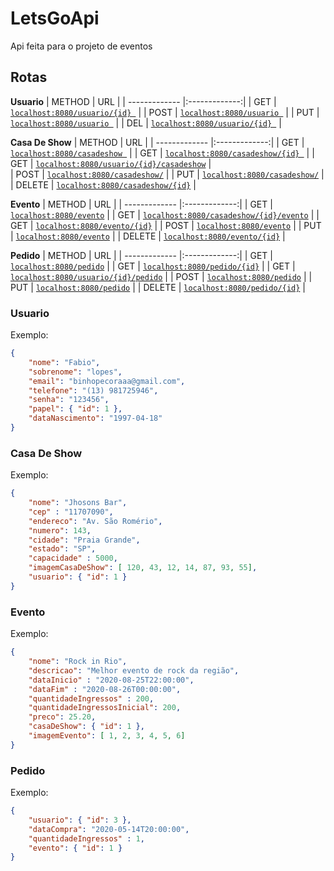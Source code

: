 # LetsGoApi

Api feita para o projeto de eventos

## Rotas

<strong>Usuario</strong>
| METHOD       | URL           |
| ------------- |:-------------:|
| GET  |  [`localhost:8080/usuario/{id} `](#usuario) | 
| POST |  [`localhost:8080/usuario `](#usuario)     | 
| PUT  |  [`localhost:8080/usuario `](#usuario)     | 
| DEL  |  [`localhost:8080/usuario/{id} `](#usuario) |

<strong>Casa De Show</strong>
| METHOD       | URL           |
| ------------- |:-------------:|
| GET  |  [`localhost:8080/casadeshow `](#casa-de-show) | 
| GET  |  [`localhost:8080/casadeshow/{id} `](#casa-de-show) | 
| GET  |  [`localhost:8080/usuario/{id}/casadeshow`](#casa-de-show) |  
| POST |  [`localhost:8080/casadeshow/`](#casa-de-show)     | 
| PUT  |  [`localhost:8080/casadeshow/`](#casa-de-show)      |  
| DELETE  |  [`localhost:8080/casadeshow/{id}`](#casa-de-show) |

<strong>Evento</strong>
| METHOD       | URL           |
| ------------- |:-------------:|
| GET  |  [`localhost:8080/evento`](#evento) |
| GET  |  [`localhost:8080/casadeshow/{id}/evento`](#evento) |
| GET  |  [`localhost:8080/evento/{id}`](#evento) |
| POST |  [`localhost:8080/evento`](#evento) |
| PUT  |  [`localhost:8080/evento`](#evento) |
| DELETE  |  [`localhost:8080/evento/{id}`](#evento) |

<strong>Pedido</strong>
| METHOD       | URL           |
| ------------- |:-------------:|
| GET  |  [`localhost:8080/pedido`](#pedido) |
| GET  |  [`localhost:8080/pedido/{id}`](#pedido) |
| GET  |  [`localhost:8080/usuario/{id}/pedido`](#pedido) |
| POST |  [`localhost:8080/pedido`](#pedido) |
| PUT  |  [`localhost:8080/pedido`](#pedido) |
| DELETE  |  [`localhost:8080/pedido/{id}`](#pedido) |


### Usuario
Exemplo:
```json
{
	"nome": "Fabio",
	"sobrenome": "lopes",
	"email": "binhopecoraaa@gmail.com",
	"telefone": "(13) 981725946",
	"senha": "123456",
	"papel": { "id": 1 },
	"dataNascimento": "1997-04-18"
}
```
### Casa De Show
Exemplo:
```json
{
	"nome": "Jhosons Bar",
	"cep" : "11707090",
	"endereco": "Av. São Romério",
	"numero": 143,
	"cidade": "Praia Grande",
	"estado": "SP",
	"capacidade" : 5000,
	"imagemCasaDeShow": [ 120, 43, 12, 14, 87, 93, 55],
	"usuario": { "id": 1 }
}
```
### Evento
Exemplo:
```json
{
	"nome": "Rock in Rio",
	"descricao": "Melhor evento de rock da região",
	"dataInicio" : "2020-08-25T22:00:00",
	"dataFim" : "2020-08-26T00:00:00",
	"quantidadeIngressos" : 200,
	"quantidadeIngressosInicial": 200,
	"preco": 25.20,
	"casaDeShow": { "id": 1 },
	"imagemEvento": [ 1, 2, 3, 4, 5, 6]
}
```
### Pedido
Exemplo:
```json
{
	"usuario": { "id": 3 },
	"dataCompra": "2020-05-14T20:00:00",
	"quantidadeIngressos" : 1,
	"evento": { "id": 1 }
}
```
